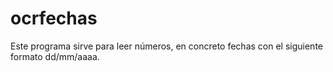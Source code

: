 # ocrfechas

Este programa sirve para leer números, en concreto fechas con el siguiente formato dd/mm/aaaa.
